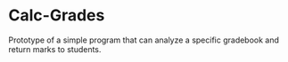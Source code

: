 # Calc-Grades
Prototype of a simple program that can analyze a specific gradebook and return marks to students.
